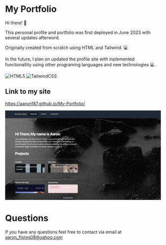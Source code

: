 # My Portfolio

Hi there! 👋


This personal profile and portfolio was first deployed in June 2023 with several updates afterword.

Originally created from scratch using HTML and Tailwind. 💻


In the future, I plan on updated the profile site with inplemented functionallity using other programing languages and new technologies 💻.

![HTML5](https://img.shields.io/badge/html5-%23E34F26.svg?style=for-the-badge&logo=html5&logoColor=white)  ![TailwindCSS](https://img.shields.io/badge/tailwindcss-%2338B2AC.svg?style=for-the-badge&logo=tailwind-css&logoColor=white)

## Link to my site

 https://aaronf87.github.io/My-Portfolio/


![alt text](images/site.png)


# Questions

If you have any questions feel free to contact via email at aaron_flores08@yahoo.com
